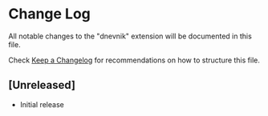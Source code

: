 # Change Log

All notable changes to the "dnevnik" extension will be documented in this file.

Check [Keep a Changelog](http://keepachangelog.com/) for recommendations on how to structure this file.

## [Unreleased]

- Initial release